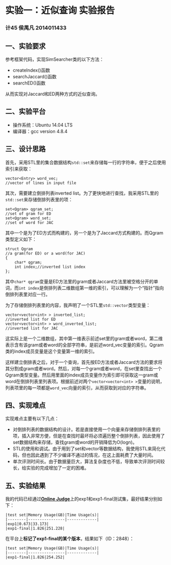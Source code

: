 # 实验一：近似查询 实验报告

### 计45 侯禺凡 2014011433

## 一、实验要求

参考框架代码，实现SimSearcher类的以下方法：

- createIndex()函数
- searchJaccard()函数
- searchED()函数

从而实现对Jaccard和ED两种方式的近似查询。

## 二、实验平台

- 操作系统：Ubuntu 14.04 LTS
- 编译器：gcc version 4.8.4

## 三、设计思路

首先，采用STL里的集合数据结构`std::set`来存储每一行的字符串，便于之后使用索引来获取：

	vector<Entry> word_vec;
	//vector of lines in input file

其次，需要建立倒排列表inverted list。为了更快地进行查找，我采用STL里的`std::set`来存储倒排列表里的项：

	set<Qgram> qgram_set;
	//set of gram for ED
	set<Qgram> word_set;
	//set of word for JAC

其中一个是为了ED方式而构建的，另一个是为了Jaccard方式构建的。而Qgram类型定义如下：

	struct Qgram
	//a gram(for ED) or a word(for JAC)
	{
		char* qgram;
		int index;//inverted list index
	};

其中`char* qgram`变量是ED方法里的gram或者Jaccard方法里被空格分开的单词，而`int index`是倒排列表二维数组第一维的索引，可以理解为一个“指针”指向倒排列表里对应一行。

为了存储倒排列表里的内容，我声明了一个STL里`std::vector`类型变量：

	vector<vector<int> > inverted_list;
	//inverted list for ED
	vector<vector<int> > word_inverted_list;
	//inverted list for JAC

这实际上是一个二维数组，其中第一维表示前述set里的gram或者word，第二维表示含有该gram或者word的全部字符串，是前述word_vec变量的索引。Qgram类的index成员变量是这个变量第一维的索引。

这样建立倒排表之后，对于一个查询，首先按ED方法或者Jaccard方法的要求将其分割成gram或者word。然后，对每一个gram或者word，在set里查找出一个Qgram类型变量。然后用里面的index成员变量作为索引即可获取这一gram或word在倒排列表里列表项。根据前述对两个`vector<vector<int> >`变量的说明，列表项里的每一项都是`word_vec`向量的索引，从而获取到对应的字符串。

## 四、实现难点

实现难点主要有以下几点：

- 对倒排列表的数据结构的设计。若是直接使用一个向量来存储倒排列表里的项，插入非常方便，但是在查找时最坏将必须遍历整个倒排列表，因此使用了set数据结构来存储，查找gram或word的开销降低为O(logn)。
- STL的使用和调试。由于用到了set和vector等数据结构，我使用STL来简化代码，但也因此遇到了不少编译不通过的情况，在这上面耗费了大量时间。
- 单次评测时间长。由于数据量巨大，算法复杂度也不低，导致单次评测时间较长，给实验的完成增加了一定的困难。

## 五、实验结果

我的代码已经通过[**Online Judge**](http://166.111.71.175:8007/dashboard/)上的exp1和exp1-final测试集，最好结果分别如下：

	|test set|Memory Usage(GB)|Time Usage(s)|
	|--------|----------------|-------------|
	|exp1|0.673|33.173|
	|exp1-final|1.826|251.228|

在平台上**标记了exp1-final的某个版本**，结果如下（ID：2848）：

	|test set|Memory Usage(GB)|Time Usage(s)|
	|--------|----------------|-------------|
	|exp1-final|1.826|254.252|

